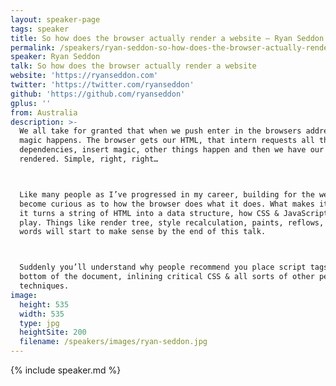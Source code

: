 ```yaml
---
layout: speaker-page
tags: speaker
title: So how does the browser actually render a website – Ryan Seddon
permalink: /speakers/ryan-seddon-so-how-does-the-browser-actually-render-a-website.html
speaker: Ryan Seddon
talk: So how does the browser actually render a website
website: 'https://ryanseddon.com'
twitter: 'https://twitter.com/ryanseddon'
github: 'https://github.com/ryanseddon'
gplus: ''
from: Australia
description: >-
  We all take for granted that when we push enter in the browsers address bar,
  magic happens. The browser gets our HTML, that intern requests all the
  dependencies, insert magic, other things happen and then we have our site
  rendered. Simple, right, right…



  Like many people as I’ve progressed in my career, building for the web, I’ve
  become curious as to how the browser does what it does. What makes it tick, how
  it turns a string of HTML into a data structure, how CSS & JavaScript come into
  play. Things like render tree, style recalculation, paints, reflows, all alien
  words will start to make sense by the end of this talk.



  Suddenly you’ll understand why people recommend you place script tags at the
  bottom of the document, inlining critical CSS & all sorts of other performance
  techniques.
image:
  height: 535
  width: 535
  type: jpg
  heightSite: 200
  filename: /speakers/images/ryan-seddon.jpg
---
```


{% include speaker.md %}
